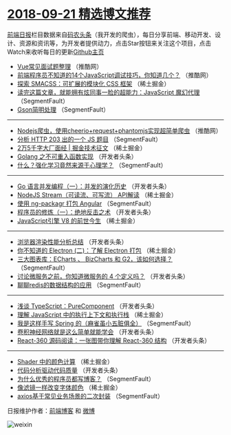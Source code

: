 # [2018-09-21 精选博文推荐](http://hao.caibaojian.com/date/2018/09/21)

[前端日报](http://caibaojian.com/c/news)栏目数据来自[码农头条](http://hao.caibaojian.com/)（我开发的爬虫），每日分享前端、移动开发、设计、资源和资讯等，为开发者提供动力，点击Star按钮来关注这个项目，点击Watch来收听每日的更新[Github主页](https://github.com/kujian/frontendDaily)
* [Vue常见面试题整理](http://hao.caibaojian.com/87016.html) （推酷网）
* [前端程序员不知道的14个JavaScript调试技巧，你知道几个？](http://hao.caibaojian.com/87013.html) （推酷网）
* [探索 SMACSS：可扩展的模块化 CSS 框架](http://hao.caibaojian.com/86959.html) （稀土掘金）
* [读完这篇文章，就能拥有炫同事一脸的超能力：JavaScript 魔幻代理](http://hao.caibaojian.com/86932.html) （SegmentFault）
* [Gson简明处理](http://hao.caibaojian.com/86945.html) （SegmentFault）

***
* [Nodejs爬虫，使用cheerio+request+phantomjs实现超简单爬虫](http://hao.caibaojian.com/87012.html) （推酷网）
* [分析 HTTP 203 出的一个 JS 题目](http://hao.caibaojian.com/86934.html) （SegmentFault）
* [2万5千字大厂面经 | 掘金技术征文](http://hao.caibaojian.com/86954.html) （稀土掘金）
* [Golang 之不可重入函数实现](http://hao.caibaojian.com/86979.html) （开发者头条）
* [什么？强化学习竟然来源于心理学？](http://hao.caibaojian.com/86943.html) （SegmentFault）

***
* [Go 语言并发编程（一）：并发的演化历史](http://hao.caibaojian.com/86990.html) （开发者头条）
* [NodeJS Stream（可读流、可写流） API解读](http://hao.caibaojian.com/86956.html) （稀土掘金）
* [使用 ng-packagr 打包 Angular](http://hao.caibaojian.com/86935.html) （SegmentFault）
* [程序员的修炼（一）：绝地反击之术](http://hao.caibaojian.com/86980.html) （开发者头条）
* [JavaScript引擎 V8 的前世今生](http://hao.caibaojian.com/86952.html) （稀土掘金）

***
* [浏览器渲染性能分析总结](http://hao.caibaojian.com/86991.html) （开发者头条）
* [你不知道的 Electron (二)：了解 Electron 打包](http://hao.caibaojian.com/86957.html) （稀土掘金）
* [三大图表库：ECharts 、 BizCharts 和 G2，该如何选择？](http://hao.caibaojian.com/86936.html) （SegmentFault）
* [讨论微服务之前，你知道微服务的 4 个定义吗？](http://hao.caibaojian.com/86981.html) （开发者头条）
* [聊聊redis的数据结构的应用](http://hao.caibaojian.com/86944.html) （SegmentFault）

***
* [浅谈 TypeScript：PureComponent](http://hao.caibaojian.com/86992.html) （开发者头条）
* [理解 JavaScript 中的执行上下文和执行栈](http://hao.caibaojian.com/86958.html) （稀土掘金）
* [我是这样手写 Spring 的（麻雀虽小五脏俱全）](http://hao.caibaojian.com/86937.html) （SegmentFault）
* [卷积神经网络就是这么简单就能学会](http://hao.caibaojian.com/86982.html) （开发者头条）
* [React-360 源码阅读：一张图带你理解 React-360 结构](http://hao.caibaojian.com/86993.html) （开发者头条）

***
* [Shader 中的颜色计算](http://hao.caibaojian.com/86950.html) （稀土掘金）
* [代码分析驱动代码质量](http://hao.caibaojian.com/86983.html) （开发者头条）
* [为什么优秀的程序员都写博客？](http://hao.caibaojian.com/86946.html) （SegmentFault）
* [像滤镜一样改变字体颜色](http://hao.caibaojian.com/86960.html) （稀土掘金）
* [axios基于常见业务场景的二次封装](http://hao.caibaojian.com/86938.html) （SegmentFault）

日报维护作者：[前端博客](http://caibaojian.com/) 和 [微博](http://caibaojian.com/go/weibo)

![weixin](https://user-images.githubusercontent.com/3055447/38468989-651132ac-3b80-11e8-8e6b-15122322a9d7.png)